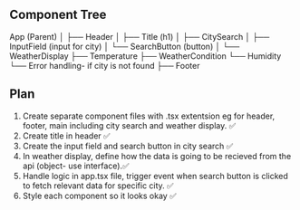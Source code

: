 ## Component Tree

App (Parent)
│
├── Header
│ ├── Title (h1)
│
├── CitySearch
│ ├── InputField (input for city)
│ └── SearchButton (button)
│
└── WeatherDisplay
├── Temperature
├── WeatherCondition
└── Humidity
└── Error handling- if city is not found
├── Footer

## Plan

1. Create separate component files with .tsx extentsion eg for header, footer, main including city search and weather display. ✅
2. Create title in header ✅
3. Create the input field and search button in city search ✅
4. In weather display, define how the data is going to be recieved from the api (object- use interface).✅
5. Handle logic in app.tsx file, trigger event when search button is clicked to fetch relevant data for specific city. ✅
6. Style each component so it looks okay ✅
